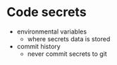 # Code secrets

- environmental variables
  - where secrets data is stored
- commit history
  - never commit secrets to git
